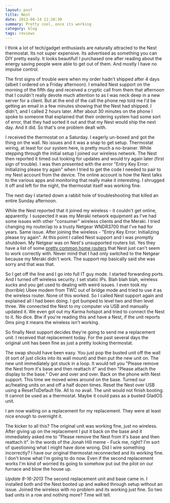 ```yaml
---
layout: post
title: Nest
date: 2013-08-14 11:20:30
summary: Pretty cool, once its working
category: blog
tags: reviews
---
```


I think a lot of tech/gadget enthusiasts are naturally attracted to the Nest thermostat. Its not super expensive. Its advertised as something you can DIY pretty easily. It looks beautiful! I purchased one after reading about the energy saving people were able to get out of them. And mostly I have no impulse control.

The first signs of trouble were when my order hadn't shipped after 4 days (albeit I ordered on a Friday afternoon). I emailed Nest support on the morning of the fifth day and received a cryptic call from them that afternoon that I couldn't really devote much attention to as I was neck deep in a new server for a client. But at the end of the call the phone rep told me I'd be getting an email in a few minutes showing that the Nest had shipped. I didn't, and I called 2 hours later. After about 30 minutes on the phone I spoke to someone that explained that their ordering system had some sort of error, that they had sorted it out and that my Nest would ship the next day. And it did. So that's one problem dealt with.

I received the thermostat on a Saturday. I eagerly un-boxed and got the thing on the wall. No issues and it was a snap to get setup. Thermostat wiring, at least for our system here, is pretty much a no-brainer. While stepping through the initial setup I joined our wireless network. The Nest then reported it timed out looking for updates and would try again later (first sign of trouble). I was then presented with the error "Entry Key Error: Initializing please try again" when I tried to get the code I needed to pair to my Nest account from the device. The online account is how the Nest talks to the various apps and monitoring that really make it interesting. I shrugged it off and left for the night, the thermostat itself was working fine.

The next day I started down a rabbit hole of troubleshooting that killed an entire Sunday afternoon.

While the Nest reported that it joined my wireless - it couldn't get online, apparently. I suspected it was my Meraki network equipment as I've had some issues with other "consumer" wireless clients and the Meraki. I tried changing my router/ap to a trusty Netgear WNDR3700 that I've had for years. Same issue. After joining the wireless - "Entry Key Error: Initializing please try again". At this point I called Nest support and I was promptly shutdown. My Netgear was on Nest's unsupported routers list. Yes they have a list of some [pretty common home routers][1] that Nest just can't seem to work correctly with. Never mind that I had only switched to the Netgear because my Meraki didn't work. The support rep basically said she was sorry and that was that.

So I get off the line and I go into full IT guy mode. I started forwarding ports. And I turned off wireless security. I set static IPs. Blah blah blah, wireless sucks and you get used to dealing with weird issues. I even took my (horrible) Ubee modem from TWC out of bridge mode and tried to use *it* as the wireless router. None of this worked. So I called Nest support again and explained all I had been doing. I got bumped to level two and then level three. We connected the Nest to my computer via USB and manually updated it. We even got out my Karma hotspot and tried to connect the Nest to it. No dice. Btw if you're reading this and have a Nest, if the unit reports 0ms ping it means the wireless isn't working.

So finally Nest support decides they're going to send me a replacement unit. I received that replacement today. For the past several days the original unit has been fine as just a pretty looking thermostat.

The swap should have been easy. You just pop the busted unit off the wall (it sort of just clicks into its wall mount) and then put the new unit on. The new unit immediately got stuck in a loop. It would tell you "Please remove the Nest from it's base and then reattach it" and then "Please attach the display to the base." Over and over and over. Back on the phone with Nest support. This time we moved wires around on the base. Turned our ac/heating units on and off a half dozen times. Reset the Nest over USB using a ResetToDefault file. All to no avail. The unit would not finish booting. It cannot be used as a thermostat. Maybe it could pass as a busted GladOS unit.

I am now waiting on a replacement for my replacement. They were at least nice enough to overnight it.

The kicker to all this? The original unit was working fine, just no wireless. After giving up on the replacement I put it back on the base and it immediately asked me to "Please remove the Nest from it's base and then reattach it". In the words of the Jonah Hill meme - Fuck me, right? I'm sort of questioning what I might have done wrong. Did I wire something incorrectly? I have our original thermostat reconnected and its working fine. I don't know what I'm going to do now. Even if the second replacement works I'm kind of worried its going to somehow put out the pilot on our furnace and blow the house up.

*Update 8-16-2013* 
The second replacement unit and base came in. I installed both and the Nest booted up and walked through setup without an issue. Joined the wireless with no problem and its working just fine. So two bad units in a row and nothing more? Time will tell.

   [1]: http://support.nest.com/article/Unsupported-Wi-Fi-Access-Points